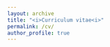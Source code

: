 ```yaml
---
layout: archive
title: "<i>Curriculum vitae<i>"
permalink: /cv/
author_profile: true
---
```



<div id="example1"></div>
<script src="https://github.com/GonzalezRvirus/PDFObject/blob/master/pdfobject.js"></script>
<script>PDFObject.embed("href="https://github.com/GonzalezRvirus/RubenGonzalez.github.io/raw/master/_pages/CV.pdf", "#example1");</script>
